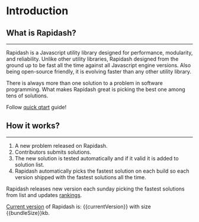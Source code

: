 # Introduction


## What is Rapidash?
___
Rapidash is a Javascript utility library designed for performance, modularity, and reliability. Unlike other utility libraries, Rapidash designed from the ground up to be fast all the time against all Javascript engine versions. Also being open-source friendly, it is evolving faster than any other utility library.

<p class="tip">
There is always more than one solution to a problem in software programming. 
What makes Rapidash great is picking the best one among tens of solutions.
</p>

Follow [quick qtart](quick-start.md) guide!

## How it works?
___
1. A new problem released on Rapidash.
2. Contributors submits solutions.
3. The new solution is tested automatically and if it valid it is added to solution list.
3. Rapidash automatically picks the fastest solution on each build so each version shipped with the fastest solutions all the time.

<p class="tip">
Rapidash releases new version each sunday picking the fastest solutions from list and updates <a href="#/rankings">rankings</a>.
</p>



<a href="https://www.npmjs.com/package/rapidash" target="_blank">Current version</a> of Rapidash is: {{currentVersion}} with size {{bundleSize}}kb.




